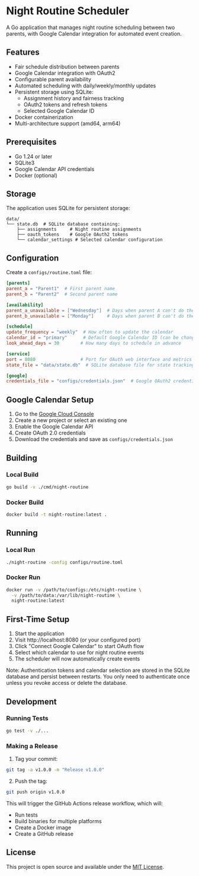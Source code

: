 # Night Routine Scheduler

A Go application that manages night routine scheduling between two parents, with Google Calendar integration for automated event creation.

## Features

- Fair schedule distribution between parents
- Google Calendar integration with OAuth2
- Configurable parent availability
- Automated scheduling with daily/weekly/monthly updates
- Persistent storage using SQLite:
  - Assignment history and fairness tracking
  - OAuth2 tokens and refresh tokens
  - Selected Google Calendar ID
- Docker containerization
- Multi-architecture support (amd64, arm64)

## Prerequisites

- Go 1.24 or later
- SQLite3
- Google Calendar API credentials
- Docker (optional)

## Storage

The application uses SQLite for persistent storage:

```
data/
└── state.db  # SQLite database containing:
    ├── assignments     # Night routine assignments
    ├── oauth_tokens    # Google OAuth2 tokens
    └── calendar_settings # Selected calendar configuration
```

## Configuration

Create a `configs/routine.toml` file:

```toml
[parents]
parent_a = "Parent1"  # First parent name
parent_b = "Parent2"  # Second parent name

[availability]
parent_a_unavailable = ["Wednesday"]  # Days when parent A can't do the routine
parent_b_unavailable = ["Monday"]     # Days when parent B can't do the routine

[schedule]
update_frequency = "weekly"  # How often to update the calendar
calendar_id = "primary"      # Default Google Calendar ID (can be changed via UI)
look_ahead_days = 30        # How many days to schedule in advance

[service]
port = 8080                 # Port for OAuth web interface and metrics
state_file = "data/state.db"  # SQLite database file for state tracking

[google]
credentials_file = "configs/credentials.json"  # Google OAuth2 credentials
```

## Google Calendar Setup

1. Go to the [Google Cloud Console](https://console.cloud.google.com/)
2. Create a new project or select an existing one
3. Enable the Google Calendar API
4. Create OAuth 2.0 credentials
5. Download the credentials and save as `configs/credentials.json`

## Building

### Local Build

```bash
go build -v ./cmd/night-routine
```

### Docker Build

```bash
docker build -t night-routine:latest .
```

## Running

### Local Run

```bash
./night-routine -config configs/routine.toml
```

### Docker Run

```bash
docker run -v /path/to/configs:/etc/night-routine \
  -v /path/to/data:/var/lib/night-routine \
  night-routine:latest
```

## First-Time Setup

1. Start the application
2. Visit http://localhost:8080 (or your configured port)
3. Click "Connect Google Calendar" to start OAuth flow
4. Select which calendar to use for night routine events
5. The scheduler will now automatically create events

Note: Authentication tokens and calendar selection are stored in the SQLite database and persist between restarts. You only need to authenticate once unless you revoke access or delete the database.

## Development

### Running Tests

```bash
go test -v ./...
```

### Making a Release

1. Tag your commit:

```bash
git tag -a v1.0.0 -m "Release v1.0.0"
```

2. Push the tag:

```bash
git push origin v1.0.0
```

This will trigger the GitHub Actions release workflow, which will:

- Run tests
- Build binaries for multiple platforms
- Create a Docker image
- Create a GitHub release

## License

This project is open source and available under the [MIT License](LICENSE).

